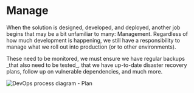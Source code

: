 # Manage

<div className="row category-intro">
    <div className="column">
        <p>
            When the solution is designed, developed, and deployed, another job begins that may be a bit unfamiliar to many: Management. Regardless of how much development is happening, we still have a responsibility to manage what we roll out into production (or to other environments).
        </p>
        <p>
            These need to be monitored, we must ensure we have regular backups _that also need to be tested_, that we have up-to-date disaster recovery plans, follow up on vulnerable dependencies, and much more.
        </p>
    </div>
    <div className="column">
        <img alt="DevOps process diagram - Plan" src="/img/devops_plan.svg"/>
    </div>
</div>
